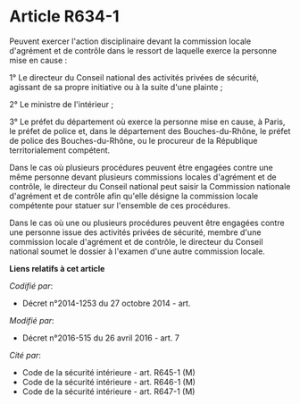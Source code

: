 # Article R634-1

Peuvent exercer l'action disciplinaire devant la commission  locale d'agrément et de contrôle dans le ressort de laquelle
exerce la personne mise en cause : 

1° Le directeur du Conseil national des activités privées de sécurité, agissant de sa propre initiative ou à la suite d'une
plainte ; 

2° Le ministre de l'intérieur ; 

3° Le préfet du département où exerce la personne mise en cause, à Paris, le préfet de police et, dans le département des
Bouches-du-Rhône, le préfet de police des Bouches-du-Rhône, ou le procureur de la République territorialement compétent. 

Dans le cas où plusieurs procédures peuvent être engagées contre une même personne devant plusieurs commissions locales
d'agrément et de contrôle, le directeur du Conseil national peut saisir la Commission nationale d'agrément et de contrôle
afin qu'elle désigne la commission  locale compétente pour statuer sur l'ensemble de ces procédures. 

Dans le cas où une ou plusieurs procédures peuvent être engagées contre une personne issue des activités privées de sécurité,
membre d'une commission  locale d'agrément et de contrôle, le directeur du Conseil national soumet le dossier à l'examen
d'une autre commission  locale.

**Liens relatifs à cet article**

_Codifié par_:

  - Décret n°2014-1253 du 27 octobre 2014 - art.

_Modifié par_:

  - Décret n°2016-515 du 26 avril 2016 - art. 7

_Cité par_:

  - Code de la sécurité intérieure - art. R645-1 (M)
  - Code de la sécurité intérieure - art. R646-1 (M)
  - Code de la sécurité intérieure - art. R647-1 (M)
